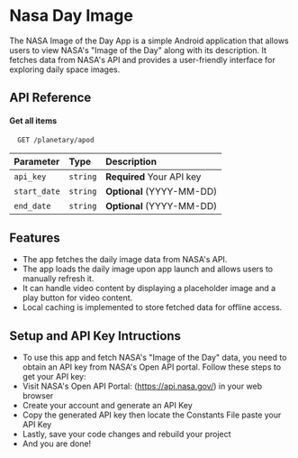 
# Nasa Day Image

The NASA Image of the Day App is a simple Android application that allows users to view NASA's "Image of the Day" along with its description. It fetches data from NASA's API and provides a user-friendly interface for exploring daily space images.




## API Reference

#### Get all items

```http
  GET /planetary/apod
```

| Parameter | Type     | Description                |
| :-------- | :------- | :------------------------- |
| `api_key` | `string` | **Required** Your API key
| `start_date` | `string` | **Optional** (YYYY-MM-DD)
| `end_date` | `string` | **Optional** (YYYY-MM-DD) 



## Features

- The app fetches the daily image data from NASA's API.
- The app loads the daily image upon app launch and allows users to manually refresh it.
- It can handle video content by displaying a placeholder image and a play button for video content.
- Local caching is implemented to store fetched data for offline access.



## Setup and API Key Intructions

- To use this app and fetch NASA's "Image of the Day" data, you need to obtain an API key from NASA's Open API portal. Follow these steps to get your API key:
- Visit NASA's Open API Portal: (https://api.nasa.gov/) in your web browser
- Create your account and generate an API Key
- Copy the generated API key then locate the Constants File paste your API Key
- Lastly, save your code changes and rebuild your project
- And you are done!
